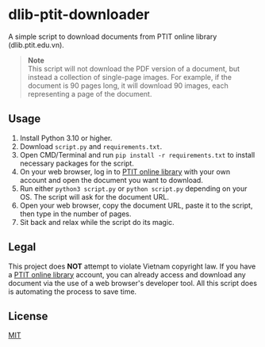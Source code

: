# dlib-ptit-downloader

A simple script to download documents from PTIT online library (dlib.ptit.edu.vn).

> **Note**  
> This script will not download the PDF version of a document, but instead a collection of single-page images. For
> example, if the document is 90 pages long, it will download 90 images, each representing a page of the document.

## Usage

1. Install Python 3.10 or higher.
2. Download `script.py` and `requirements.txt`.
3. Open CMD/Terminal and run ```pip install -r requirements.txt``` to install necessary packages for the script.
4. On your web browser, log in to [PTIT online library](http://dlib.ptit.edu.vn) with your own account and open the document you want to
   download.
5. Run either ```python3 script.py``` or ```python script.py``` depending on your OS. The script will ask for the document URL.
6. Open your web browser, copy the document URL, paste it to the script, then type in the number of pages.
7. Sit back and relax while the script do its magic.

## Legal

This project does **NOT** attempt to violate Vietnam copyright law. If you have
a [PTIT online library](http://dlib.ptit.edu.vn) account, you can already access and download any document via the use of a web browser's developer tool. All this script does is automating the process to save time.

## License

[MIT](LICENSE)


